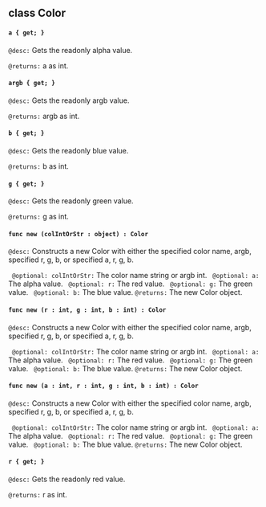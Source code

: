 ## class Color

#### ```a { get; }```


```@desc:``` Gets the readonly alpha value.

```@returns:``` a as int.

#### ```argb { get; }```


```@desc:``` Gets the readonly argb value.

```@returns:``` argb as int.

#### ```b { get; }```


```@desc:``` Gets the readonly blue value.

```@returns:``` b as int.

#### ```g { get; }```


```@desc:``` Gets the readonly green value.

```@returns:``` g as int.

#### ```func new (colIntOrStr : object) : Color```


```@desc:``` Constructs a new Color with either the specified color name, argb, specified r, g, b, or specified a, r, g, b.

```	@optional: colIntOrStr:``` The color name string or argb int.
```	@optional: a:``` The alpha value.
```	@optional: r:``` The red value.
```	@optional: g:``` The green value.
```	@optional: b:``` The blue value.
```@returns:``` The new Color object.

#### ```func new (r : int, g : int, b : int) : Color```


```@desc:``` Constructs a new Color with either the specified color name, argb, specified r, g, b, or specified a, r, g, b.

```	@optional: colIntOrStr:``` The color name string or argb int.
```	@optional: a:``` The alpha value.
```	@optional: r:``` The red value.
```	@optional: g:``` The green value.
```	@optional: b:``` The blue value.
```@returns:``` The new Color object.

#### ```func new (a : int, r : int, g : int, b : int) : Color```


```@desc:``` Constructs a new Color with either the specified color name, argb, specified r, g, b, or specified a, r, g, b.

```	@optional: colIntOrStr:``` The color name string or argb int.
```	@optional: a:``` The alpha value.
```	@optional: r:``` The red value.
```	@optional: g:``` The green value.
```	@optional: b:``` The blue value.
```@returns:``` The new Color object.

#### ```r { get; }```


```@desc:``` Gets the readonly red value.

```@returns:``` r as int.

